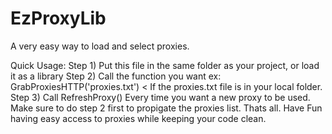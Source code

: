 # EzProxyLib
A very easy way to load and select proxies.

Quick Usage:
Step 1) Put this file in the same folder as your project, or load it as a library
Step 2) Call the function you want ex: GrabProxiesHTTP('proxies.txt') < If the proxies.txt file is in your local folder.
Step 3) Call RefreshProxy() Every time you want a new proxy to be used. Make sure to do step 2 first to propigate the proxies list.
Thats all. Have Fun having easy access to proxies while keeping your code clean.
